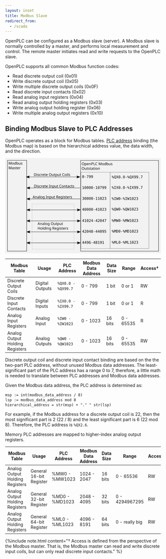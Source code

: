 ```yaml
---
layout: inset
title: Modbus Slave
redirect_from:
  - /scada
--- 
```


OpenPLC can be configured as a Modbus slave (server). A Modbus slave is
normally controlled by a master, and performs local measurement and control.
The remote master initiates read and write requests to the OpenPLC slave.

OpenPLC supports all common Modbus function codes:

* Read discrete output coil (0x01)
* Write discrete output coil (0x05)
* Write multiple discrete output coils (0x0F)
* Read discrete input contacts (0x02)
* Read analog input registers (0x04)
* Read analog output holding registers (0x03)
* Write analog output holding register (0x06)
* Write multiple analog output registers (0x10)

## Binding Modbus Slave to PLC Addresses

OpenPLC operates as a block for Modbus tables. [PLC address](/reference/plc-addressing) binding (the
Modbus map) is based on the hierarchical address value, the data width,
and the direction.

![](slave-overview.svg)

<div class="table-wrapper" markdown="block">

| Modbus Table                     | Usage           | PLC Address        | Modbus Data Address | Data Size | Range  | Access† |
|----------------------------------|-----------------|--------------------|---------------------|-----------|--------|---------|
| Discrete Output Coils            | Digital Outputs | `%QX0.0 - %QX99.7` | 0 - 799             | 1 bit     | 0 or 1 | RW      |
| Discrete Input Contacts          | Digital Inputs  | `%IX0.0 - %IX99.7` | 0 - 799             | 1 bit     | 0 or 1 | R       |
| Analog Input Registers           | Analog Input    | `%IW0 - %IW1023`     | 0 - 1023            | 16 bits   | 0 - 65535 | R    |
| Analog Output Holding Registers  | Analog Outputs  | `%QW0 - %QW1023`     | 0 - 1023            | 16 bits   | 0 - 65535 | RW   |

</div>

Discrete output coil and discrete input contact binding are based on the
the two-part PLC address, without unused Modbus data addresses. The
least-significant part of the PLC address has a range 0 to 7, therefore, a
little math is needed to translate between PLC addresses and Modbus data
addresses.

Given the Modbus data address, the PLC address is determined as:

```
msp := int(modbus_data_address / 8)
lsp := modbus_data_address mod 8
hierarchical_address = str(msp) + "." " str(lsp)
```

For example, if the Modbus address for a discrete output coil is 22, then the
most significant part is 2 (22 / 8) and the least significant part is 6
(22 mod 8). Therefore, the PLC address is `%QX2.6`.

Memory PLC addresses are mapped to higher-index analog output registers.

<div class="table-wrapper" markdown="block">

| Modbus Table                     | Usage           | PLC Address      | Modbus Data Address | Data Size | Range     | Access† |
|----------------------------------|-----------------|------------------|---------------------|-----------|-----------|---------|
| Analog Output Holding Registers | General 16-bit Register | %MW0 - %MW1023 | 1024 - 2047    | 16 bits   | 0 - 65536 | RW      |
| Analog Output Holding Registers | General 32-bit Register | %MD0 - %MD1023 | 2048 - 4095    | 32 bits   | 0 - 4294967295 | RW |
| Analog Output Holding Registers | General 64-bit Register | %ML0 - %ML1023 | 4096 - 8191    | 64 bits   | 0 - really big | RW |

</div>

{%include note.html content="† Access is defined from the perspective of the Modbus master. That is, the
Modbus master can read and write discrete input coils, but can only read
discrete input contacts." %}
